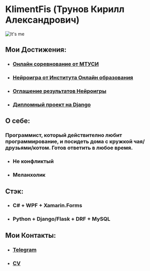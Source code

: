 # KlimentFis (Трунов Кирилл Александрович)

![It's me](https://i.pinimg.com/originals/68/6e/46/686e46b6844be0b1ee41d2f493a3f328.jpg)

## Мои Достижения:
- ### [Онлайн соревнование от МТУСИ](https://github.com/KlimentFis/KIP)
- ### [Нейроигра от Института Онлайн образования](https://drive.google.com/file/d/14cXQKAdb4eimwt6hJ8Uy4aF8Myw8-6df/view?usp=sharing)
- ### [Оглашение результатов Нейроигры](https://vk.cc/cdT13r)
- ### [Дипломный проект на Django](https://github.com/KlimentFis/Our_Diploma)

## О себе:
### Программист, который действително любит программирование, и посидеть дома с кружкой чая/друзьями/котом. Готов ответить в любое время.
- ### Не конфликтый
- ### Меланхолик

## Стэк:
- ### C# + WPF + Xamarin.Forms
- ### Python + Django/Flask + DRF + MySQL

## Мои Контакты:
- ### [Telegram](http://t.me/KlimentFis)
- ### [CV](https://hh.ru/resume/aed9097bff088a6ee40039ed1f3871554d344e)
